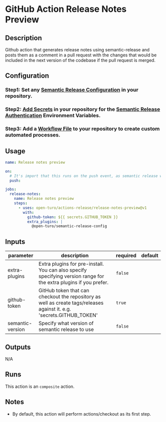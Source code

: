 # GitHub Action Release Notes Preview

## Description

Github action that generates release notes using semantic-release and posts them as a comment in a pull request with the changes that would be included in the next version of the codebase if the pull request is merged.

## Configuration

### Step1: Set any [Semantic Release Configuration](https://github.com/semantic-release/semantic-release/blob/master/docs/usage/configuration.md#configuration) in your repository.

### Step2: [Add Secrets](https://help.github.com/en/actions/configuring-and-managing-workflows/creating-and-storing-encrypted-secrets) in your repository for the [Semantic Release Authentication](https://github.com/semantic-release/semantic-release/blob/master/docs/usage/ci-configuration.md#authentication) Environment Variables.

### Step3: Add a [Workflow File](https://help.github.com/en/articles/workflow-syntax-for-github-actions) to your repository to create custom automated processes.

## Usage

```yaml
name: Release notes preview

on:
  # It's import that this runs on the push event, as semantic release will not run on pull_request events
  push:

jobs:
  release-notes:
    name: Release notes preview
    steps:
      - uses: open-turo/actions-release/release-notes-preview@v1
        with:
          github-token: ${{ secrets.GITHUB_TOKEN }}
          extra_plugins: |
            @open-turo/semantic-release-config
```

## Inputs

| parameter        | description                                                                                                           | required | default |
| ---------------- | --------------------------------------------------------------------------------------------------------------------- | -------- | ------- |
| extra-plugins    | Extra plugins for pre-install. You can also specify specifying version range for the extra plugins if you prefer.     | `false`  |         |
| github-token     | GitHub token that can checkout the repository as well as create tags/releases against it. e.g. 'secrets.GITHUB_TOKEN' | `true`   |         |
| semantic-version | Specify what version of semantic release to use                                                                       | `false`  |         |

## Outputs

N/A

## Runs

This action is an `composite` action.

## Notes

- By default, this action will perform actions/checkout as its first step.
